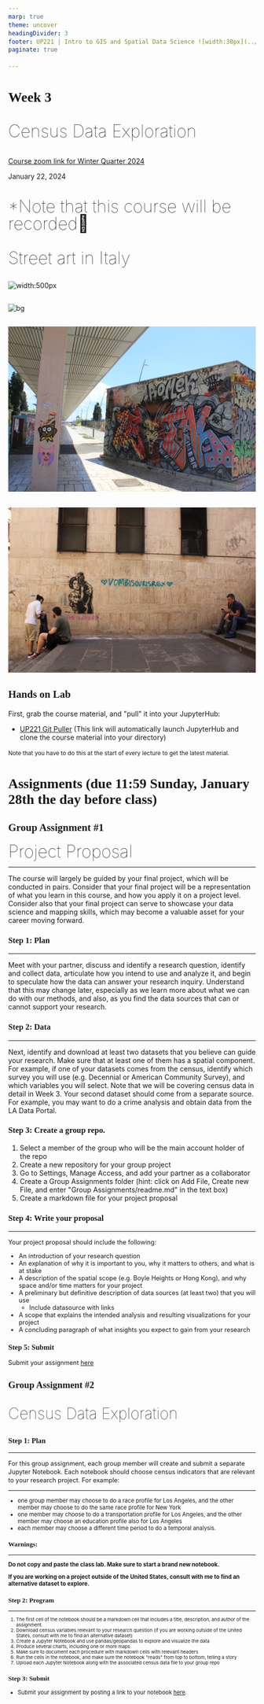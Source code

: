```yaml
---
marp: true
theme: uncover
headingDivider: 3
footer: UP221 | Intro to GIS and Spatial Data Science ![width:30px](../images/globe.png)
paginate: true

---
```


<style>
kesmall {font-size:0.6em}
medium {font-size:0.9em}
large {font-size:2em}
xlarge {font-size:4em}
gray {padding:20px;background-color:whitesmoke;font-weight:800}
plum {padding:20px;background-color:plum;line-height:3}
xl { font-size:2.5em;font-weight:100;line-height:1}
h1,h2,h3,h4,h5{font-family:serif}
section {font-size:2em;font-weight:300;}
left {text-align:left;}
</style>

# Week 3

<xl>

Census Data Exploration

</xl>

[Course zoom link for Winter Quarter 2024](https://ucla.zoom.us/j/94971812993?pwd=NjI4bkxRR2s3Q0FVblU0WmlHbXNodz09)


January 22, 2024

##
<xl>

*Note that this course will be recorded🎥

</xl>

##

<xl>
Street art in Italy
</xl>

##

![width:500px](../images/cigs.JPG)

##

![bg](../images/gator.JPG)

##

![bg](../images/rome.JPG)

##

![bg](../images/stairsArt.JPG)


## Hands on Lab
First, grab the course material, and "pull" it into your JupyterHub:

* [UP221 Git Puller](https://jupyter.idre.ucla.edu/hub/user-redirect/git-pull?repo=https%3A%2F%2Fgithub.com%2Fcgiamarino9%2F24W-UP221&urlpath=lab%2Ftree%2F24W-UP221%2F&branch=main) 
(This link will automatically launch JupyterHub and clone the course material into your directory)

<small>Note that you have to do this at the start of every lecture to get the latest material.
</small>


# Assignments (due 11:59 Sunday, January 28th the day before class)


## Group Assignment #1
<xl>Project Proposal</xl>
<hr>

<left>

The course will largely be guided by your final project, which will be conducted in pairs. Consider that your final project will be a representation of what you learn in this course, and how you apply it on a project level. Consider also that your final project can serve to showcase your data science and mapping skills, which may become a valuable asset for your career moving forward.


### Step 1: Plan
<hr>

<left>
Meet with your partner, discuss and identify a research question, identify and collect data, articulate how you intend to use and analyze it, and begin to speculate how the data can answer your research inquiry. Understand that this may change later, especially as we learn more about what we can do with our methods, and also, as you find the data sources that can or cannot support your research.

### Step 2: Data
<hr>
<left>
Next, identify and download at least two datasets that you believe can guide your research. Make sure that at least one of them has a spatial component. For example, if one of your datasets comes from the census, identify which survey you will use (e.g. Decennial or American Community Survey), and which variables you will select. Note that we will be covering census data in detail in Week 3. Your second dataset should come from a separate source. For example, you may want to do a crime analysis and obtain data from the LA Data Portal.

### Step 3: Create a group repo. 

1. Select a member of the group who will be the main account holder of the repo
2. Create a new repository for your group project
3. Go to Settings, Manage Access, and add your partner as a collaborator
1. Create a Group Assignments folder (hint: click on Add File, Create new File, and enter "Group Assignments/readme.md" in the text box)
4. Create a markdown file for your project proposal

### Step 4: Write your proposal
<hr>

<medium>

Your project proposal should include the following:
*   An introduction of your research question
*   An explanation of why it is important to you, why it matters to others, and what is at stake
*   A description of the spatial scope (e.g. Boyle Heights or Hong Kong), and why space and/or time matters for your project
*   A preliminary but definitive description of data sources (at least two) that you will use
    * Include datasource with links
*   A scope that explains the intended analysis and resulting visualizations for your project
*   A concluding paragraph of what insights you expect to gain from your research

### Step 5: Submit
Submit your assignment [here](https://github.com/cgiamarino9/24W-UP221/discussions/9)

## Group Assignment #2

<xl>

Census Data Exploration

</xl>

### Step 1: Plan
<hr>
<left>
For this group assignment, each group member will create and submit a separate Jupyter Notebook. Each notebook should choose census indicators that are relevant to your research project. For example:
<hr>
<medium>

-  one group member may choose to do a race profile for Los Angeles, and the other member may choose to do the same race profile for New York
-  one member may choose to do a transportation profile for Los Angeles, and the other member may choose an education profile also for Los Angeles
-  each member may choose a different time period to do a temporal analysis.

### Warnings:
<hr>
<left>

**Do not copy and paste the class lab. Make sure to start a brand new notebook.**

**If you are working on a project outside of the United States, consult with me to find an alternative dataset to explore.**

### Step 2: Program
<hr>
<small>

1.   The first cell of the notebook should be a markdown cell that includes a title, description, and author of the assignment.
1.   Download census variables relevant to your research question (if you are working outside of the United States, consult with me to find an alternative dataset)
1.   Create a Jupyter Notebook and use pandas/geopandas to explore and visualize the data
1.   Produce several charts, including one or more maps
1.   Make sure to document each procedure with markdown cells with relevant headers
1.   Run the cells in the notebook, and make sure the notebook "reads" from top to bottom, telling a story
1.   Upload each Jupyter Notebook along with the associated census data file to your group repo
</small>

### Step 3: Submit

- Submit your assignment by posting a link to your notebook [here](https://github.com/cgiamarino9/24W-UP221/discussions/5).
